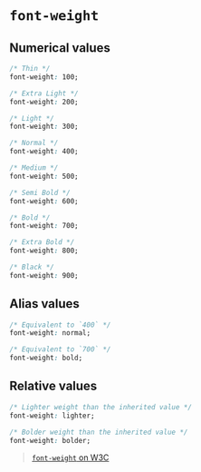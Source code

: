 # `font-weight`

## Numerical values

```css
/* Thin */
font-weight: 100;

/* Extra Light */
font-weight: 200;

/* Light */
font-weight: 300;

/* Normal */
font-weight: 400;

/* Medium */
font-weight: 500;

/* Semi Bold */
font-weight: 600;

/* Bold */
font-weight: 700;

/* Extra Bold */
font-weight: 800;

/* Black */
font-weight: 900;
```

## Alias values

```css
/* Equivalent to `400` */
font-weight: normal;

/* Equivalent to `700` */
font-weight: bold;
```

## Relative values

```css
/* Lighter weight than the inherited value */
font-weight: lighter;

/* Bolder weight than the inherited value */
font-weight: bolder;
```

> [`font-weight` on W3C](https://www.w3.org/TR/css-fonts-3/#font-weight-prop)
